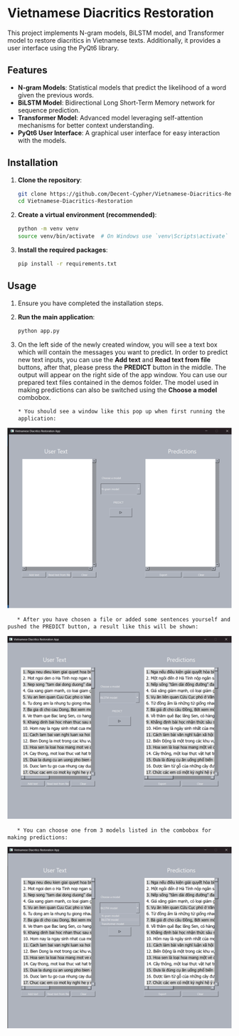 # Vietnamese Diacritics Restoration

This project implements N-gram models, BiLSTM model, and Transformer model to restore diacritics in Vietnamese texts. Additionally, it provides a user interface using the PyQt6 library.

## Features

- **N-gram Models**: Statistical models that predict the likelihood of a word given the previous words.
- **BiLSTM Model**: Bidirectional Long Short-Term Memory network for sequence prediction.
- **Transformer Model**: Advanced model leveraging self-attention mechanisms for better context understanding.
- **PyQt6 User Interface**: A graphical user interface for easy interaction with the models.


## Installation

1. **Clone the repository**:
    ```sh
    git clone https://github.com/Decent-Cypher/Vietnamese-Diacritics-Restoration.git
    cd Vietnamese-Diacritics-Restoration
    ```

2. **Create a virtual environment (recommended)**:
    ```sh
    python -m venv venv
    source venv/bin/activate  # On Windows use `venv\Scripts\activate`
    ```

3. **Install the required packages**:
    ```sh
    pip install -r requirements.txt
    ```

## Usage
1. Ensure you have completed the installation steps.

2. **Run the main application**:
    ```sh
    python app.py
    ```
    
3. On the left side of the newly created window, you will see a text box which will contain the messages you want to predict. In order to predict new text inputs, you can use the **Add text** and **Read text from file** buttons, after that, please press the **PREDICT** button in the middle. The output will appear on the right side of the app window. You can use our prepared text files contained in the demos folder. The model used in making predictions can also be switched using the **Choose a model** combobox.


       * You should see a window like this pop up when first running the application:
![App_User_Interface](pictures/Main_User_Interface.png)


       * After you have chosen a file or added some sentences yourself and pushed the PREDICT button, a result like this will be shown:
![App_User_Interface2](pictures/User_Interface_Predictions.png)


	   * You can choose one from 3 models listed in the combobox for making predictions:
![App_User_Interface_Models](pictures/User_Interface_Choose_Model.png)


	   

